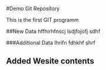 #Demo Git Repository

This is the first GIT programm

##New Data
hffhirhfnscj
lsdjfojofj
sdhf

###Additional Data
lhrifn
fdhkhf
shrf

## Added Wesite contents
